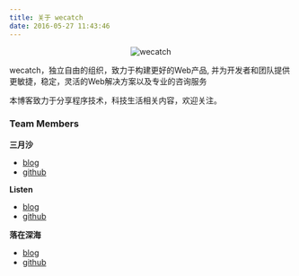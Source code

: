 ```yaml
---
title: 关于 wecatch
date: 2016-05-27 11:43:46
---
```


<div style="text-align:center">
    <img src="http://wecatch.me/blog/images/wecatch.png" alt="wecatch">
</div>

wecatch，独立自由的组织，致力于构建更好的Web产品, 并为开发者和团队提供更敏捷，稳定，灵活的Web解决方案以及专业的咨询服务

本博客致力于分享程序技术，科技生活相关内容，欢迎关注。

### Team Members

**三月沙**

- [blog](http://sanyuesha.com/)
- [github](https://github.com/zhyq0826)

**Listen**

- [blog](http://fangjueci.com/)
- [github](https://github.com/listen-lavender)

**落在深海**

- [blog](http://braavos.me/)
- [github](https://github.com/jerryshew)
